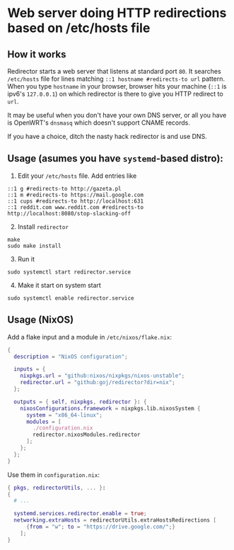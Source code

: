 Web server doing HTTP redirections based on /etc/hosts file
===========================================================

How it works
------------

Redirector starts a web server that listens at standard port `80`. It searches
`/etc/hosts` file for lines matching `::1 hostname #redirects-to url` pattern.
When you type `hostname` in your browser, browser hits your machine
(`::1` is ipv6's `127.0.0.1`) on which redirector is there to give you
HTTP redirect to `url`.

It may be useful when you don't have your own DNS server, or all you
have is OpenWRT's `dnsmasq` which doesn't support CNAME records.

If you have a choice, ditch the nasty hack redirector is and use DNS.

Usage (asumes you have `systemd`-based distro):
-----------------------------------------------

1. Edit your `/etc/hosts` file. Add entries like
```
::1 g #redirects-to http://gazeta.pl
::1 m #redirects-to https://mail.google.com
::1 cups #redirects-to http://localhost:631
::1 reddit.com www.reddit.com #redirects-to http://localhost:8080/stop-slacking-off
```

2. Install `redirector`
```
make
sudo make install
```

3. Run it
```
sudo systemctl start redirector.service
```

4. Make it start on system start
```
sudo systemctl enable redirector.service
```

Usage (NixOS)
-------------

Add a flake input and a module in `/etc/nixos/flake.nix`:

```nix
{
  description = "NixOS configuration";

  inputs = {
    nixpkgs.url = "github:nixos/nixpkgs/nixos-unstable";
    redirector.url = "github:goj/redirector?dir=nix";
  };

  outputs = { self, nixpkgs, redirector }: {
    nixosConfigurations.framework = nixpkgs.lib.nixosSystem {
      system = "x86_64-linux";
      modules = [
        ./configuration.nix
        redirector.nixosModules.redirector
      ];
    };
  };
}
```

Use them in `configuration.nix`:
```nix
{ pkgs, redirectorUtils, ... }:
{
  # ...

  systemd.services.redirector.enable = true;
  networking.extraHosts = redirectorUtils.extraHostsRedirections [
      {from = "w"; to = "https://drive.google.com/";}
    ];
}
```
